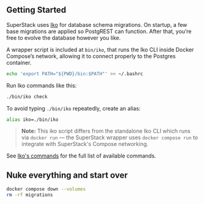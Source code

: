 ## Getting Started

SuperStack uses [Iko](https://github.com/explodinglabs/iko) for database schema
migrations. On startup, a few base migrations are applied so PostgREST can
function. After that, you’re free to evolve the database however you like.

A wrapper script is included at `bin/iko`, that runs the Iko CLI inside Docker
Compose’s network, allowing it to connect properly to the Postgres container.

```sh
echo 'export PATH="${PWD}/bin:$PATH"' >> ~/.bashrc
```

Run Iko commands like this:

```sh
./bin/iko check
```

To avoid typing `./bin/iko` repeatedly, create an alias:

```sh
alias iko=./bin/iko
```

> **Note:** This iko script differs from the standalone Iko CLI which runs via
> `docker run` — the SuperStack wrapper uses `docker compose run` to integrate
> with SuperStack's Compose networking.

See [Iko's commands]() for the full list of available commands.

## Nuke everything and start over

```sh
docker compose down --volumes
rm -rf migrations
```
